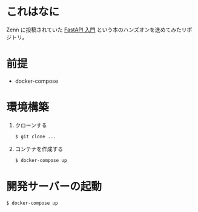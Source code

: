 # これはなに

Zenn に投稿されていた [FastAPI 入門](https://zenn.dev/sh0nk/books/537bb028709ab9) という本のハンズオンを進めてみたリポジトリ。

# 前提

- docker-compose

# 環境構築

1. クローンする

   ```bash
   $ git clone ...
   ```

2. コンテナを作成する
   ```bash
   $ docker-compose up
   ```

# 開発サーバーの起動

```bash
$ docker-compose up
```
